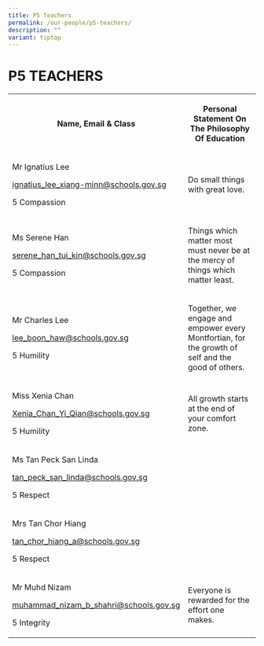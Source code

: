 ```yaml
---
title: P5 Teachers
permalink: /our-people/p5-teachers/
description: ""
variant: tiptap
---
```

<h1><strong>P5 TEACHERS</strong></h1>
<table>
<tbody>
<tr>
<th rowspan="1" colspan="1">
<p>Name, Email &amp; Class</p>
</th>
<th rowspan="1" colspan="1">
<p>Personal Statement On The Philosophy Of Education</p>
</th>
</tr>
<tr>
<td rowspan="1" colspan="1">
<p>Mr Ignatius Lee</p>
<p><a href="mailto:ignatius_lee_xiang-minn@schools.gov.sg" rel="noopener noreferrer nofollow" target="_blank">ignatius_lee_xiang-minn@schools.gov.sg</a>
</p>
<p>5 Compassion</p>
</td>
<td rowspan="1" colspan="1">
<p>Do small things with great love.</p>
</td>
</tr>
<tr>
<td rowspan="1" colspan="1">
<p>Ms Serene Han</p>
<p><a href="mailto:serene_han_tui_kin@schools.gov.sg" rel="noopener noreferrer nofollow" target="_blank">serene_han_tui_kin@schools.gov.sg</a>
</p>
<p>5 Compassion</p>
</td>
<td rowspan="1" colspan="1">
<p>Things which matter most must never be at the mercy of things which matter
least.</p>
</td>
</tr>
<tr>
<td rowspan="1" colspan="1">
<p>Mr Charles Lee</p>
<p><a href="mailto:lee_boon_haw@schools.gov.sg" rel="noopener noreferrer nofollow" target="_blank">lee_boon_haw@schools.gov.sg</a>
</p>
<p>5 Humility</p>
</td>
<td rowspan="1" colspan="1">
<p>Together, we engage and empower every Montfortian, for the growth of self
and the good of others.</p>
</td>
</tr>
<tr>
<td rowspan="1" colspan="1">
<p>Miss Xenia Chan</p>
<p><a href="mailto:Xenia_Chan_Yi_Qian@schools.gov.sg" rel="noopener noreferrer nofollow" target="_blank">Xenia_Chan_Yi_Qian@schools.gov.sg</a>
</p>
<p>5 Humility</p>
</td>
<td rowspan="1" colspan="1">
<p>All growth starts at the end of your comfort zone.</p>
</td>
</tr>
<tr>
<td rowspan="1" colspan="1">
<p>Ms Tan Peck San Linda</p>
<p><a href="mailto:tan_peck_san_linda@schools.gov.sg" rel="noopener noreferrer nofollow" target="_blank">tan_peck_san_linda@schools.gov.sg</a>
</p>
<p>5 Respect</p>
</td>
<td rowspan="1" colspan="1">
<p></p>
</td>
</tr>
<tr>
<td rowspan="1" colspan="1">
<p>Mrs Tan Chor Hiang</p>
<p><a href="mailto:tan_chor_hiang_a@schools.gov.sg" rel="noopener noreferrer nofollow" target="_blank">tan_chor_hiang_a@schools.gov.sg</a>
</p>
<p>5 Respect</p>
</td>
<td rowspan="1" colspan="1">
<p></p>
</td>
</tr>
<tr>
<td rowspan="1" colspan="1">
<p>Mr Muhd Nizam</p>
<p><a href="mailto:muhammad_nizam_b_shahri@schools.gov.sg" rel="noopener noreferrer nofollow" target="_blank">muhammad_nizam_b_shahri@schools.gov.sg</a>
</p>
<p>5 Integrity</p>
</td>
<td rowspan="1" colspan="1">
<p>Everyone is rewarded for the effort one makes.</p>
</td>
</tr>
</tbody>
</table>
<p></p>
